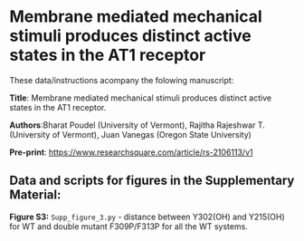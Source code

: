 # Membrane mediated mechanical stimuli produces distinct active states in the AT1 receptor

These data/instructions acompany the folowing manuscript: <br>

**Title**: Membrane mediated mechanical stimuli produces distinct active states in the AT1 receptor.<br>

**Authors**:Bharat Poudel (University of Vermont), Rajitha Rajeshwar T. (University of Vermont), Juan Vanegas (Oregon State University)<br>

**Pre-print**: https://www.researchsquare.com/article/rs-2106113/v1 <br>


## Data and scripts for figures in the Supplementary Material:



**Figure S3:** ```Supp_figure_3.py``` - distance between Y302(OH) and Y215(OH) for WT and double mutant F309P/F313P for all the WT systems.<br>

